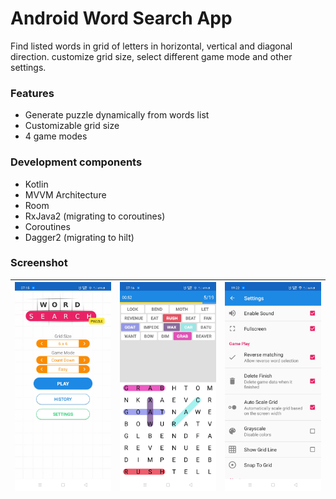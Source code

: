 # Android Word Search App

Find listed words in grid of letters in horizontal, vertical and diagonal direction. customize grid size, select different game mode and other settings.

### Features
- Generate puzzle dynamically from words list
- Customizable grid size
- 4 game modes

### Development components
- Kotlin
- MVVM Architecture
- Room
- RxJava2 (migrating to coroutines)
- Coroutines
- Dagger2 (migrating to hilt)

### Screenshot
|![Screenshot 1](sc/sc_1.jpg)|![Screenshot 2](sc/sc_2.jpg)|![Screenshot 3](sc/sc_3.jpg)|
|-|-|-|

